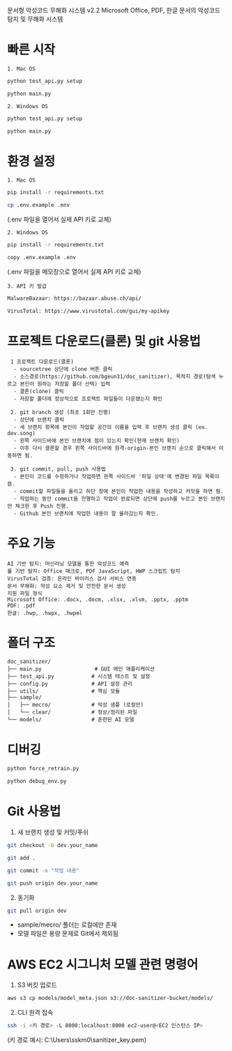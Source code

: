문서형 악성코드 무해화 시스템 v2.2 Microsoft Office, PDF, 한글 문서의 악성코드 탐지 및 무해화 시스템


# 빠른 시작   
```1. Mac OS```
```sh
python test_api.py setup
```
```sh
python main.py
```

```2. Windows OS```
```sh
python test_api.py setup
```
```sh
python main.py
```

# 환경 설정
```1. Mac OS```
```sh
pip install -r requirements.txt
```
```sh
cp .env.example .env
```
(.env 파일을 열어서 실제 API 키로 교체)

```2. Windows OS```
```sh
pip install -r requirements.txt
```
```sh
copy .env.example .env
```
(.env 파일을 메모장으로 열어서 실제 API 키로 교체)

```3. API 키 발급```
```sh
MalwareBazaar: https://bazaar.abuse.ch/api/
```
```sh
VirusTotal: https://www.virustotal.com/gui/my-apikey
```

# 프로젝트 다운로드(클론) 및 git 사용법

```
 1 프로젝트 다운로드(클론)
  - sourcetree 상단에 clone 버튼 클릭
  - 소스경로(https://github.com/bgeun31/doc_sanitizer), 목적지 경로(탐색 누르고 본인이 원하는 저장할 폴더 선택) 입력
  - 클론(clone) 클릭
  - 저장할 폴더에 정상적으로 프로젝트 파일들이 다운됐는지 확인

 2. git branch 생성 (최초 1회만 진행)
  - 상단에 브랜치 클릭
  - 새 브랜치 항목에 본인이 작업할 공간의 이름을 입력 후 브랜치 생성 클릭 (ex. dev.song)
  - 왼쪽 사이드바에 본인 브랜치에 점이 있는지 확인(현재 브랜치 확인)
  - 이후 다시 클론할 경우 왼쪽 사이드바에 원격-origin-본인 브랜치 순으로 클릭해서 이동하면 됨.

 3. git commit, pull, push 사용법
  - 본인이 코드를 수정하거나 작업하면 왼쪽 사이드바 '파일 상태'에 변경된 파일 목록이 뜸.
  - commit할 파일들을 올리고 하단 창에 본인이 작업한 내용을 작성하고 커밋을 하면 됨.
  - 작업하는 동안 commit을 진행하고 작업이 완료되면 상단에 push를 누르고 본인 브랜치만 체크한 후 Push 진행.
  - Github 본인 브랜치에 작업한 내용이 잘 올라갔는지 확인.
```


# 주요 기능
```
AI 기반 탐지: 머신러닝 모델을 통한 악성코드 예측
룰 기반 탐지: Office 매크로, PDF JavaScript, HWP 스크립트 탐지
VirusTotal 검증: 온라인 바이러스 검사 서비스 연동
문서 무해화: 악성 요소 제거 및 안전한 문서 생성
지원 파일 형식
Microsoft Office: .docx, .docm, .xlsx, .xlsm, .pptx, .pptm
PDF: .pdf
한글: .hwp, .hwpx, .hwpml
```

# 폴더 구조
```
doc_sanitizer/
├── main.py                 # GUI 메인 애플리케이션
├── test_api.py            # 시스템 테스트 및 설정
├── config.py              # API 설정 관리
├── utils/                 # 핵심 모듈
├── sample/
│   ├── mecro/             # 악성 샘플 (로컬만)
│   └── clear/             # 정상/정리된 파일
└── models/                # 훈련된 AI 모델
```

# 디버깅
```sh
python force_retrain.py
```
```sh
python debug_env.py
```

# Git 사용법
1. 새 브랜치 생성 및 커밋/푸쉬
```sh
git checkout -b dev.your_name
```
```sh
git add .
```
```sh
git commit -m "작업 내용"
```
```sh
git push origin dev.your_name
```
2. 동기화
```sh
git pull origin dev
```
- sample/mecro/ 폴더는 로컬에만 존재
- 모델 파일은 용량 문제로 Git에서 제외됨

# AWS EC2 시그니처 모델 관련 명령어
1. S3 버킷 업로드
```sh
aws s3 cp models/model_meta.json s3://doc-sanitizer-bucket/models/
```
2. CLI 원격 접속
```sh
ssh -i <키 경로> -L 8000:localhost:8000 ec2-user@<EC2 인스턴스 IP>
```
(키 경로 예시: C:\Users\sskm0\sanitizer_key.pem)
